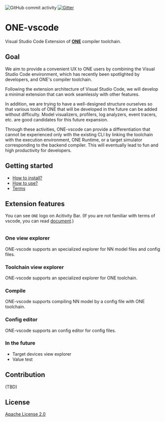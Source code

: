 ![GitHub commit activity](https://img.shields.io/github/commit-activity/w/Samsung/ONE-vscode?color=light%20green)
[![Gitter](https://img.shields.io/gitter/room/Samsung/ONE-vscode?color=orange)](https://gitter.im/Samsung/ONE-vscode)

# **ONE**-vscode

Visual Studio Code Extension of [**ONE**](https://github.com/Samsung/ONE) compiler toolchain.

## Goal

We aim to provide a convenient UX to ONE users by combining the Visual Studio Code environment, which has recently been spotlighted by developers, and ONE's compiler toolchain.

Following the extension architecture of Visual Studio Code, we will develop a minimal extension that can work seamlessly with other features.

In addition, we are trying to have a well-designed structure ourselves so that various tools of ONE that will be developed in the future can be added without difficulty. Model visualizers, profilers, log analyzers, event tracers, etc. are good candidates for this future expansion.

Through these activities, ONE-vscode can provide a differentiation that cannot be experienced only with the existing CLI by linking the toolchain with the execution environment, ONE Runtime, or a target simulator corresponding to the backend compiler. This will eventually lead to fun and high productivity for developers.

## Getting started

- [How to install?](./docs/HowToInstall.md)
- [How to use?](./docs/HowToUse.md)
- [Terms](./docs/Terms.md)

## Extension features

You can see `ONE` logo on Acitivity Bar. (If you are not familiar with terms of vscode, you can read [document](https://code.visualstudio.com/docs/getstarted/userinterface).)

![]()

###  One view explorer

ONE-vscode supports an specialized explorer for NN model files and config files.
![]()

###  Toolchain view explorer

ONE-vscode supports an specialized explorer for ONE toolchain.
![]()

### Compile

ONE-vscode supports compiling NN model by a config file with ONE toolchain.
![]()

### Config editor

ONE-vscode supports an config editor for config files.
![]()

### In the future

- Target devices view explorer
- Value test

## Contribution

(TBD)

## License

[Apache License 2.0](https://github.com/Samsung/ONE-vscode/blob/main/LICENSE)
